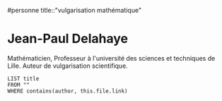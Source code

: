 #personne
title::"vulgarisation mathématique"
# Jean-Paul Delahaye
Mathématicien, Professeur à l'université des sciences et techniques de Lille.
Auteur de vulgarisation scientifique.

```dataview
LIST title
FROM ""
WHERE contains(author, this.file.link)
```




